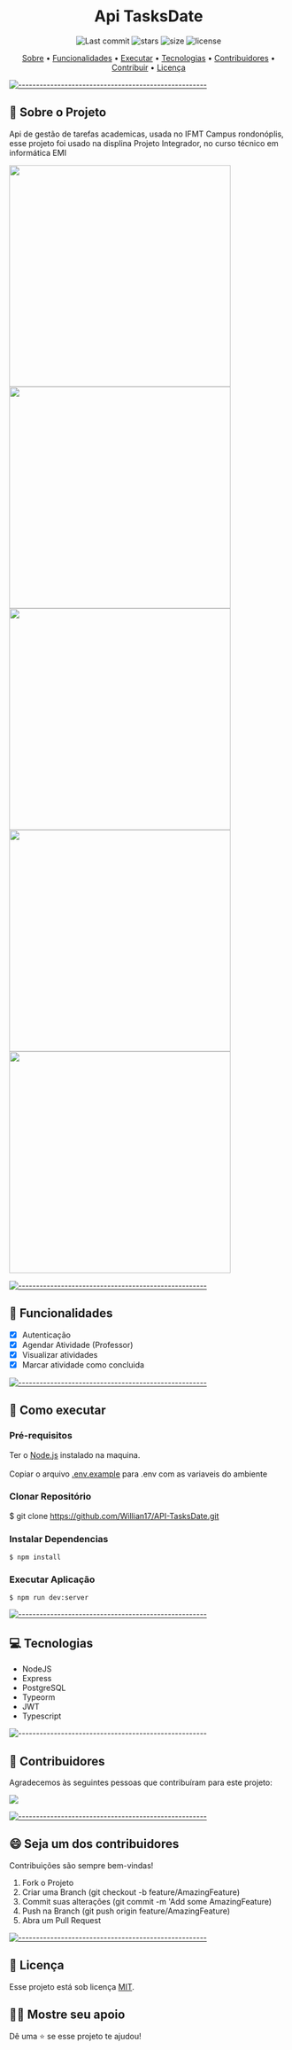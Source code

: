 <h1 align="center"> Api TasksDate </h1>

  <p align="center">
    <img alt="Last commit" src="https://img.shields.io/github/last-commit/Willian17/API-TasksDate">
    <img alt="stars" src="https://img.shields.io/github/stars/Willian17/API-TasksDate?logo=github">
    <img alt="size" src="https://img.shields.io/github/repo-size/Willian17/API-TasksDate">
    <img alt="license" src="https://img.shields.io/github/license/Willian17/API-TasksDate">
  </p>
  
  <p align="center">
    <a href="#sobre">Sobre</a> •
    <a href="#funcionalidades">Funcionalidades</a> •
    <a href="#executar">Executar</a> •
    <a href="#tecnologias">Tecnologias</a> •
    <a href="#contribuidores">Contribuidores</a> •
    <a href="#contribuir">Contribuir</a> •
    <a href="#licenca">Licença</a>
  </p>
  
  [![-----------------------------------------------------](https://raw.githubusercontent.com/andreasbm/readme/master/assets/lines/colored.png)](#sobre-o-projeto)

  ## :pushpin: Sobre o Projeto <a name="sobre"></a>
  
  <p>Api de gestão de tarefas academicas, usada no IFMT Campus rondonóplis, esse projeto foi usado na displina Projeto Integrador, no curso técnico em informática EMI </p>
  <img src="https://github.com/Willian17/API-TasksDate/assets/53010824/2663c187-b93f-4601-93ac-521185b15a22" width="400px">
  <img src="https://github.com/Willian17/API-TasksDate/assets/53010824/fd1d3b77-2835-45a5-b0cb-635bbee38c15" width="400px">
  <img src="https://github.com/Willian17/API-TasksDate/assets/53010824/ba90b8aa-6079-47d1-b195-85874f3b357a" width="400px">
  <img src="https://github.com/Willian17/API-TasksDate/assets/53010824/4de6ab49-7357-4c5b-8dec-888884bdf443" width="400px">
  <img src="https://github.com/Willian17/API-TasksDate/assets/53010824/086ddcd4-d6ca-4861-905a-f131bf82b491" width="400px">
  
  [![-----------------------------------------------------](https://raw.githubusercontent.com/andreasbm/readme/master/assets/lines/colored.png)](#funcionalidades)

  ## :rocket: Funcionalidades <a name="funcionalidades"></a>

 - [x] Autenticação
 - [x] Agendar Atividade (Professor)
 - [x] Visualizar atividades
 - [x] Marcar atividade como concluida
  
  [![-----------------------------------------------------](https://raw.githubusercontent.com/andreasbm/readme/master/assets/lines/colored.png)](#executar)

  ## :construction_worker: Como executar <a name="executar"></a>

  ### Pré-requisitos
  Ter o <a href="https://nodejs.org/en/">Node.js</a> instalado na maquina. <br/> <br/> 
  Copiar o arquivo <a href="https://github.com/Willian17/API-TasksDate/blob/master/.env.example">.env.example</a> para .env com as variaveis do ambiente
  
  ### Clonar Repositório
  $ git clone https://github.com/Willian17/API-TasksDate.git
  
  ### Instalar Dependencias
  ```
  $ npm install
  ```
  ### Executar Aplicação
  ```
  $ npm run dev:server
  ```

  

[![-----------------------------------------------------](https://raw.githubusercontent.com/andreasbm/readme/master/assets/lines/colored.png)](##tecnologias)

## :computer: Tecnologias <a name="tecnologias"></a>
<ul>
<li>NodeJS</li>
<li>Express</li>
<li>PostgreSQL</li>
<li>Typeorm</li>
<li>JWT</li>
<li>Typescript</li>
</ul>

![-----------------------------------------------------](https://raw.githubusercontent.com/andreasbm/readme/master/assets/lines/colored.png)

## 🤝 Contribuidores <a name="contribuidores"></a>

Agradecemos às seguintes pessoas que contribuíram para este projeto:

<a href = "https://github.com/Willian17/API-TasksDate/graphs/contributors">
  <img src = "https://contrib.rocks/image?repo=Willian17/API-TasksDate"/>
</a>


[![-----------------------------------------------------](https://raw.githubusercontent.com/andreasbm/readme/master/assets/lines/colored.png)](#contribuidores)

## 😄 Seja um dos contribuidores<br> <a name="contribuir"></a>

Contribuições são sempre bem-vindas!

1. Fork o Projeto
2. Criar uma Branch (git checkout -b feature/AmazingFeature)
3. Commit suas alterações (git commit -m 'Add some AmazingFeature)
4. Push na Branch (git push origin feature/AmazingFeature)
5. Abra um Pull Request


[![-----------------------------------------------------](https://raw.githubusercontent.com/andreasbm/readme/master/assets/lines/colored.png)](#licensa)

## 📝 Licença <a name="licenca"></a>

Esse projeto está sob licença [MIT](LICENSE.md).

## :man_astronaut: Mostre seu apoio 

Dê uma ⭐️ se esse projeto te ajudou!
